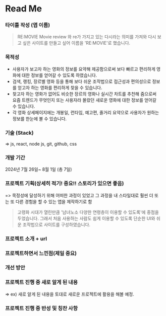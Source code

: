 # Read Me

### 타이틀 작성 (앱 이름)
> RE:MOVIE
> Movie review 와 re가 가지고 있는 다시라는 의미를 가져와 다시 보고 싶은 사이트를 만들고 싶어 이름을 'RE:MOVIE'로 했습니다.

### 목적성
- 사용자가 보고자 하는 영화의 정보를 요약해 제공함으로써 보다 빠르고 편리하게 영화에 대한 정보를 얻어갈 수 있도록 하였습니다.
- 검색, 랭킹, 장르별 영화 등을 통해 보다 쉬운 조작법으로 접근성과 편의성으로 정보를 얻고자 하는 영화를 편리하게 찾을 수 있습니다.
- 찾고자 하는 영화가 없어도 비슷한 장르의 영화나 실시간 차트를 추천해 줌으로써 요즘 트렌드가 무엇인지 또는 사용자라 몰랐던 새로운 영화에 대한 정보를 얻어갈 수 있습니다.
- 각 영화 상세페이지에는 개봉일, 런타임, 예고편, 줄거리 요약으로 사용자가 원하는 정보를 한눈에 볼 수 있습니다. 

### 기술 (Stack)
=> js, react, node js, git, github, css

### 개발 기간
2024년 7월 26일~ 8월 1일 (총 7일)

### 프로젝트 기획(상세히 적기! 중요!! 스토리가 있으면 좋음)
=> 목정성에 달성하기 위해 어떠한 과정이 있었고 그 과정을 내 스타일대로 훨씬 더 또는 또 다른 경험을 할 수 있는 앱을 제작하기로 함
> 고령화 시대가 열린만큼 '남녀노소 다양한 연령층이 이용할 수 있도록'에 중점을 두었습니다. 그래서 처음 사용하는 사람도 쉽게 이용할 수 있도록 단순한 UI와 쉬운 조작법으로 사이트를 구성하였습니다. 

### 프로젝트 소개 + url

### 프로젝트하면서 느낀점(제일 중요)

### 개선 방안

### 프로젝트 진행 중 새로 알게 된 내용
=> ex) 새로 알게 된 내용을 토대로 새로운 프로젝트에 활용을 해볼 예정.

### 프로젝트 진행 중 반성 및 칭찬 사항